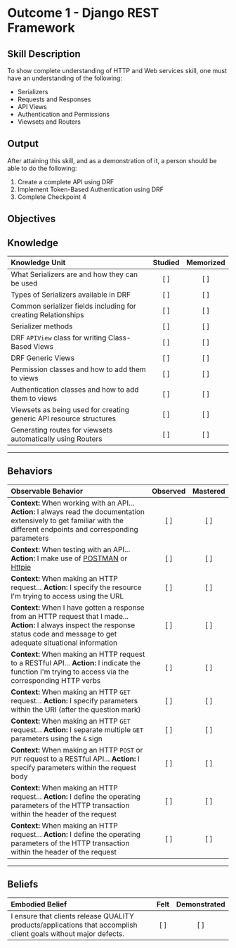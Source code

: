 # Outcome 1 - Django REST Framework

**Skill Description**
----------
To show complete understanding of HTTP and Web services skill, one must have an understanding of the following:

- Serializers
- Requests and Responses
- API Views
- Authentication and Permissions
- Viewsets and Routers


**Output**
----------
After attaining this skill, and as a demonstration of it, a person should be able to do the following:

1. Create a complete API using DRF
2. Implement Token-Based Authentication using DRF
3. Complete Checkpoint 4


**Objectives**
----------
## **Knowledge**


| Knowledge Unit   |      Studied      | Memorized |
|:-------------|:------------------:|:--------:|
| What Serializers are and how they can be used | [ ] | [ ] |
| Types of Serializers available in DRF | [ ] | [ ] |
| Common serializer fields including for creating Relationships | [ ] | [ ] |
| Serializer methods | [ ] | [ ] |
| DRF `APIView` class for writing Class-Based Views | [ ] | [ ] |
| DRF Generic Views | [ ] | [ ] |
| Permission classes and how to add them to views | [ ] | [ ] |
| Authentication classes and how to add them to views | [ ] | [ ] |
| Viewsets as being used for creating generic API resource structures | [ ] | [ ] |
| Generating routes for viewsets automatically using Routers | [ ] | [ ] |


----------


## **Behaviors**

| Observable Behavior   |      Observed      | Mastered |
|:-------------|:------------------:|:--------:|
| **Context:** When working with an API... **Action:** I always read the documentation extensively to get familiar with the different endpoints and corresponding parameters | [ ] | [ ] |
| **Context:** When testing with an API... **Action:** I make use of [POSTMAN](https://www.getpostman.com/) or [Httpie](https://github.com/jkbrzt/httpie) | [ ] | [ ] |
| **Context:** When making an HTTP request... **Action:** I specify the resource I'm trying to access using the URL | [ ] | [ ] |
| **Context:** When I have gotten a response from an HTTP request that I made... **Action:** I always inspect the response status code and message to get adequate situational information | [ ] | [ ] |
| **Context:** When making an HTTP request to a RESTful API... **Action:** I indicate the function I'm trying to access via the corresponding HTTP verbs  | [ ] | [ ] |
| **Context:** When making an HTTP `GET` request... **Action:** I specify parameters within the URI (after the question mark) | [ ] | [ ] |
| **Context:** When making an HTTP `GET` request... **Action:** I separate multiple `GET` parameters using the `&` sign | [ ] | [ ] |
| **Context:** When making an HTTP `POST` or `PUT` request to a RESTful API... **Action:** I specify parameters within the request body | [ ] | [ ] |
| **Context:** When making an HTTP request... **Action:** I define the operating parameters of the HTTP transaction within the header of the request | [ ] | [ ] |
| **Context:** When making an HTTP request... **Action:** I define the operating parameters of the HTTP transaction within the header of the request | [ ] | [ ] |



----------


## **Beliefs**


| Embodied Belief   |      Felt      | Demonstrated |
|:-------------|:------------------:|:--------:|
| I ensure that clients release QUALITY products/applications that accomplish client goals without major defects. | [ ] | [ ]  |
